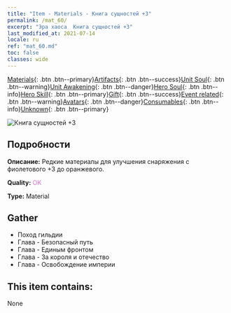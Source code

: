 ```yaml
---
title: "Item - Materials - Книга сущностей +3"
permalink: /mat_60/
excerpt: "Эра хаоса  Книга сущностей +3"
last_modified_at: 2021-07-14
locale: ru
ref: "mat_60.md"
toc: false
classes: wide
---
```

 [Materials](/ItemsRU/){: .btn .btn--primary}[Artifacts](/ItemsRU/Artifacts/){: .btn .btn--success}[Unit Soul](/ItemsRU/UnitSoul/){: .btn .btn--warning}[Unit Awakening](/ItemsRU/UnitAwakening/){: .btn .btn--danger}[Hero Soul](/ItemsRU/HeroSoul/){: .btn .btn--info}[Hero Skill](/ItemsRU/HeroSkill/){: .btn .btn--primary}[Gift](/ItemsRU/Gift/){: .btn .btn--success}[Event related](/ItemsRU/Events/){: .btn .btn--warning}[Avatars](/ItemsRU/Avatars/){: .btn .btn--danger}[Consumables](/ItemsRU/Consumables/){: .btn .btn--info}[Unknown](/ItemsRU/Unknown/){: .btn .btn--primary}

 ![Книга сущностей +3](/images/t/i_cailiao_hexin2.png)

## Подробности
 **Описание:** Редкие материалы для улучшения снаряжения c фиолетового +3 до оранжевого.

 **Quality:** <span style="color: #DA70D6">OK</span>

 **Type:** Material

## Gather

*    Поход гильдии 
*    Глава - Безопасный путь 
*    Глава - Единым фронтом 
*    Глава - За короля и отечество 
*    Глава - Освобождение империи 

## This item contains:

  None

